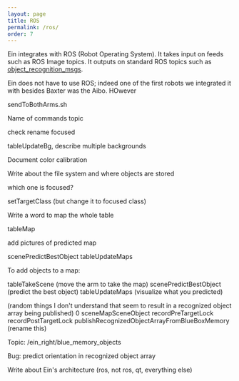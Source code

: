 ```yaml
---
layout: page
title: ROS
permalink: /ros/
order: 7
---
```


Ein integrates with ROS (Robot Operating System).  It takes input on
feeds such as ROS Image topics.  It outputs on standard ROS topics
such as
[object_recognition_msgs](http://wiki.ros.org/object_recognition_msgs).

Ein does not have to use ROS; indeed one of the first robots we
integrated it with besides Baxter was the Aibo.  HOwever


sendToBothArms.sh

Name of commands topic

check rename focused 

tableUpdateBg, describe multiple backgrounds


Document color calibration


Write about the file system and where objects are stored

which one is focused? 

setTargetClass (but change it to focused class)

Write a word to map the whole table


tableMap

add pictures of predicted map


  scenePredictBestObject tableUpdateMaps



To add objects to a map:

tableTakeScene (move the arm to take the map)
scenePredictBestObject  (predict the best object) 
tableUpdateMaps (visualize what you predicted)


(random things I don't understand that seem to result in a recognized object array being published)
0 sceneMapSceneObject
recordPreTargetLock
recordPostTargetLock
publishRecognizedObjectArrayFromBlueBoxMemory (rename this)

Topic:  /ein_right/blue_memory_objects


Bug: 
predict orientation in recognized object array


Write about Ein's architecture (ros, not ros, qt, everything else)
